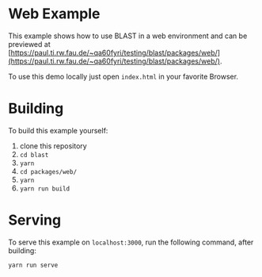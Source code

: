 # Web Example
This example shows how to use BLAST in a web environment and can be previewed at [https://paul.ti.rw.fau.de/~qa60fyri/testing/blast/packages/web/](https://paul.ti.rw.fau.de/~qa60fyri/testing/blast/packages/web/).

To use this demo locally just open `index.html` in your favorite Browser.

# Building
To build this example yourself:
1. clone this repository
2. `cd blast`
3. `yarn`
4. `cd packages/web/`
5. `yarn`
6. `yarn run build`

# Serving
To serve this example on `localhost:3000`, run the following command, after building:
```bash
yarn run serve
```